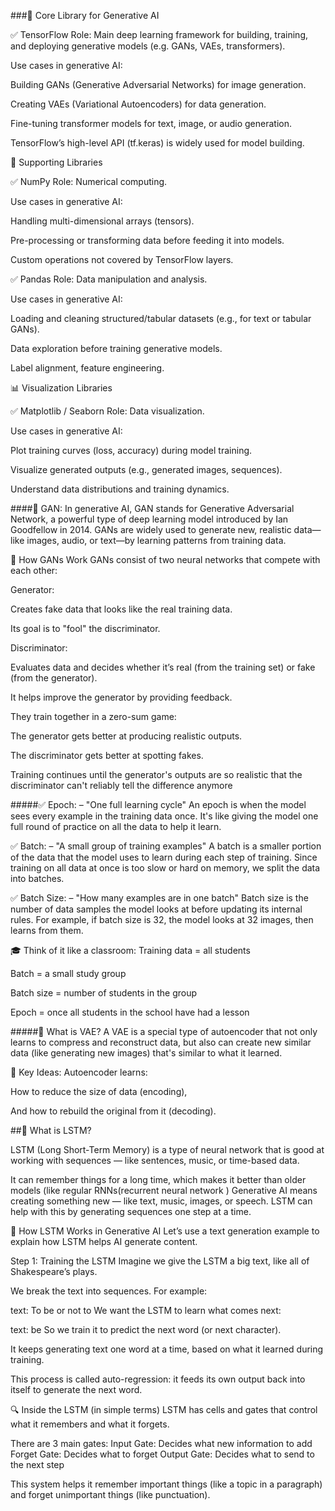 ###🧠 Core Library for Generative AI

✅ TensorFlow
Role: Main deep learning framework for building, training, and deploying generative models (e.g. GANs, VAEs, transformers).

Use cases in generative AI:

Building GANs (Generative Adversarial Networks) for image generation.

Creating VAEs (Variational Autoencoders) for data generation.

Fine-tuning transformer models for text, image, or audio generation.

TensorFlow’s high-level API (tf.keras) is widely used for model building.

🔢 Supporting Libraries

✅ NumPy
Role: Numerical computing.

Use cases in generative AI:

Handling multi-dimensional arrays (tensors).

Pre-processing or transforming data before feeding it into models.

Custom operations not covered by TensorFlow layers.

✅ Pandas
Role: Data manipulation and analysis.

Use cases in generative AI:

Loading and cleaning structured/tabular datasets (e.g., for text or tabular GANs).

Data exploration before training generative models.

Label alignment, feature engineering.

📊 Visualization Libraries

✅ Matplotlib / Seaborn
Role: Data visualization.

Use cases in generative AI:

Plot training curves (loss, accuracy) during model training.

Visualize generated outputs (e.g., generated images, sequences).

Understand data distributions and training dynamics.

####📌 GAN:
In generative AI, GAN stands for Generative Adversarial Network, a powerful type of deep learning model introduced by Ian Goodfellow in 2014. GANs are widely used to generate new, realistic data—like images, audio, or text—by learning patterns from training data.

🔧 How GANs Work
GANs consist of two neural networks that compete with each other:

Generator:

Creates fake data that looks like the real training data.

Its goal is to "fool" the discriminator.

Discriminator:

Evaluates data and decides whether it’s real (from the training set) or fake (from the generator).

It helps improve the generator by providing feedback.

They train together in a zero-sum game:

The generator gets better at producing realistic outputs.

The discriminator gets better at spotting fakes.

Training continues until the generator's outputs are so realistic that the discriminator can't reliably tell the difference anymore


#####✅ Epoch:
– "One full learning cycle"
An epoch is when the model sees every example in the training data once.
It's like giving the model one full round of practice on all the data to help it learn.

✅ Batch:
– "A small group of training examples"
A batch is a smaller portion of the data that the model uses to learn during each step of training.
Since training on all data at once is too slow or hard on memory, we split the data into batches.

✅ Batch Size:
– "How many examples are in one batch"
Batch size is the number of data samples the model looks at before updating its internal rules.
For example, if batch size is 32, the model looks at 32 images, then learns from them.

🎓 Think of it like a classroom:
Training data = all students

Batch = a small study group

Batch size = number of students in the group

Epoch = once all students in the school have had a lesson

#####🔷 What is VAE?
A VAE is a special type of autoencoder that not only learns to compress and reconstruct data, but also can create new similar data (like generating new images) that's similar to what it learned.

🧠 Key Ideas:
Autoencoder learns:

How to reduce the size of data (encoding),

And how to rebuild the original from it (decoding).

##🤖 What is LSTM?

LSTM (Long Short-Term Memory) is a type of neural network that is good at working with sequences — like sentences, music, or time-based data.

It can remember things for a long time, which makes it better than older models (like regular RNNs(recurrent neural network )
Generative AI means creating something new — like text, music, images, or speech. LSTM can help with this by generating sequences one step at a time.

🔁 How LSTM Works in Generative AI
Let’s use a text generation example to explain how LSTM helps AI generate content.

Step 1: Training the LSTM
Imagine we give the LSTM a big text, like all of Shakespeare’s plays.

We break the text into sequences. For example:

text: To be or not to
We want the LSTM to learn what comes next:

text: be
So we train it to predict the next word (or next character).

It keeps generating text one word at a time, based on what it learned during training.

This process is called auto-regression: it feeds its own output back into itself to generate the next word.

🔍 Inside the LSTM (in simple terms)
LSTM has cells and gates that control what it remembers and what it forgets.

There are 3 main gates:
Input Gate:	Decides what new information to add
Forget Gate:	Decides what to forget
Output Gate:	Decides what to send to the next step

This system helps it remember important things (like a topic in a paragraph) and forget unimportant things (like punctuation).




